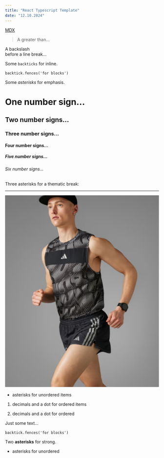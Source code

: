 ```yaml
---
title: "React Typescript Template"
date: "12.10.2024"
---
```



[MDX](https://mdxjs.com "title")


> A greater than…


A backslash\
before a line break…


Some `backticks` for inline.

```tsx
backtick.fences('for blocks')
```


Some *asterisks* for emphasis.


# One number sign…


## Two number signs…


### Three number signs…


#### Four number signs…


##### Five number signs…


###### Six number signs…


Three asterisks for a thematic break:

***

![adidas](/posts/12-10-2024-react-typescript-template/adidas.png "title")


* asterisks for unordered items

1. decimals and a dot for ordered items


1. decimals and a dot for ordered


Just some text…


```tsx
backtick.fences('for blocks')
```


Two **asterisks** for strong.


* asterisks for unordered
